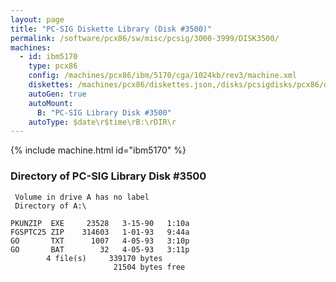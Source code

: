 ```yaml
---
layout: page
title: "PC-SIG Diskette Library (Disk #3500)"
permalink: /software/pcx86/sw/misc/pcsig/3000-3999/DISK3500/
machines:
  - id: ibm5170
    type: pcx86
    config: /machines/pcx86/ibm/5170/cga/1024kb/rev3/machine.xml
    diskettes: /machines/pcx86/diskettes.json,/disks/pcsigdisks/pcx86/diskettes.json
    autoGen: true
    autoMount:
      B: "PC-SIG Library Disk #3500"
    autoType: $date\r$time\rB:\rDIR\r
---
```


{% include machine.html id="ibm5170" %}

### Directory of PC-SIG Library Disk #3500

     Volume in drive A has no label
     Directory of A:\

    PKUNZIP  EXE     23528   3-15-90   1:10a
    FGSPTC25 ZIP    314603   1-01-93   9:44a
    GO       TXT      1007   4-05-93   3:10p
    GO       BAT        32   4-05-93   3:11p
            4 file(s)     339170 bytes
                           21504 bytes free
